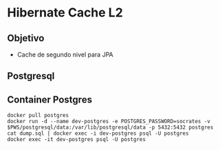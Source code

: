 # Hibernate Cache L2

## Objetivo
- Cache de segundo nivel para JPA

## Postgresql

## Container Postgres

```
docker pull postgres
docker run -d --name dev-postgres -e POSTGRES_PASSWORD=socrates -v $PWS/postgresql/data:/var/lib/postgresql/data -p 5432:5432 postgres
cat dump.sql | docker exec -i dev-postgres psql -U postgres
docker exec -it dev-postgres psql -U postgres
```
   